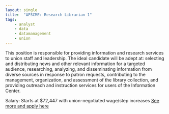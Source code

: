```yaml
---
layout: single
title:  "AFSCME: Research Librarian 1"
tags: 
    - analyst
    - data
    - datamanagement
    - union
---
```


This position is responsible for providing information and research services to union staff and leadership. The ideal candidate will be adept at: selecting and distributing news and other relevant information for a targeted audience, researching, analyzing, and disseminating information from diverse sources in response to patron requests, contributing to the management, organization, and assessment of the library collection, and providing outreach and instruction services for users of the Information Center. 

Salary: Starts at $72,447 with union-negotiated wage/step increases
[See more and apply here](https://afscmestaff.org/research-librarian/)
